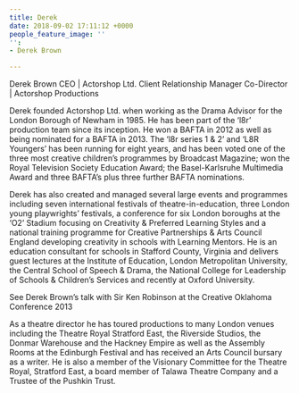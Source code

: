 ```yaml
---
title: Derek
date: 2018-09-02 17:11:12 +0000
people_feature_image: ''
'':
- Derek Brown

---
```

Derek Brown CEO | Actorshop Ltd. Client Relationship Manager Co-Director | Actorshop Productions

Derek founded Actorshop Ltd. when working as the Drama Advisor for the London Borough of Newham in 1985.  He has been part of the ‘l8r’ production team since its inception.  He won a BAFTA in 2012 as well as being nominated for a BAFTA in 2013.  The ‘l8r series 1 & 2’ and ‘L8R Youngers’ has been running for eight years, and has been voted one of the three most creative children’s programmes by Broadcast Magazine; won the Royal Television Society Education Award; the Basel-Karlsruhe Multimedia Award and three BAFTA’s plus three further BAFTA nominations.

Derek has also created and managed several large events and programmes including seven international festivals of theatre-in-education, three London young playwrights’ festivals, a conference for six London boroughs at the ‘O2’ Stadium focusing on Creativity & Preferred Learning Styles and a national training programme for Creative Partnerships & Arts Council England developing creativity in schools with Learning Mentors.   He is an education consultant for schools in Stafford County, Virginia and delivers guest lectures at the Institute of Education, London Metropolitan University, the Central School of Speech & Drama, the National College for Leadership of Schools & Children’s Services and recently at Oxford University.

See Derek Brown’s talk with Sir Ken Robinson at the Creative Oklahoma Conference 2013

As a theatre director he has toured productions to many London venues including the Theatre Royal Stratford East, the Riverside Studios, the Donmar Warehouse and the Hackney Empire as well as the Assembly Rooms at the Edinburgh Festival and has received an Arts Council bursary as a writer.  He is also a member of the Visionary Committee for the Theatre Royal, Stratford East, a board member of Talawa Theatre Company and a Trustee of the Pushkin Trust.